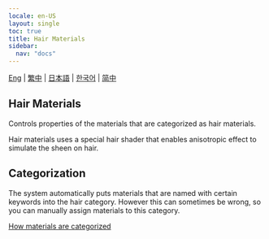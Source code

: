 ```yaml
---
locale: en-US
layout: single
toc: true
title: Hair Materials
sidebar:
  nav: "docs"
---
```

[Eng](/dancexr/features/material_hair) | [繁中](/tw/dancexr/features/material_hair) | [日本語](/jp/dancexr/features/material_hair) | [한국어](/kr/dancexr/features/material_hair) | [简中](/zh/dancexr/features/material_hair)


## Hair Materials
Controls properties of the materials that are categorized as hair materials.

Hair materials uses a special hair shader that enables anisotropic effect to simulate the sheen on hair.

## Categorization
The system automatically puts materials that are named with certain keywords into the hair category. However this can sometimes be wrong, so you can manually assign materials to this category.

[How materials are categorized](material_settings.md#material-category)